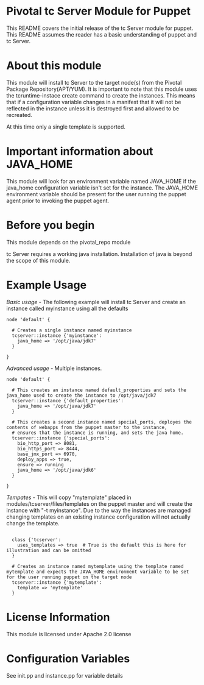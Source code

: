 # Pivotal tc Server Module for Puppet

This README covers the initial release of the tc Server module for puppet. This README assumes the reader has a basic understanding of puppet and tc Server.

# About this module

This module will install tc Server to the target node(s) from the Pivotal Package Repository(APT/YUM). It is important to note that this module uses the tcruntime-instace create command to create the instances. This means that if a configuration variable changes in a manifest that it will not be reflected in the instance unless it is destroyed first and allowed to be recreated.

At this time only a single template is supported. 

# Important information about JAVA\_HOME

This module will look for an environment variable named JAVA\_HOME if the java\_home configuration variable isn't set for the instance. The JAVA\_HOME environment variable should be present for the user running the puppet agent prior to invoking the puppet agent. 

# Before you begin

This module depends on the pivotal\_repo module 

tc Server requires a working java installation. Installation of java is beyond the scope of this module.

# Example Usage

*Basic usage* - The following example will install tc Server and create an instance called myinstance using all the defaults

```puppet
node 'default' {

  # Creates a single instance named myinstance
  tcserver::instance {'myinstance':
    java_home => '/opt/java/jdk7'
  }

}
```

*Advanced usage* - Multiple instances.

```puppet
node 'default' {
 
  # This creates an instance named default_properties and sets the java_home used to create the instance to /opt/java/jdk7
  tcserver::instance {'default_properties':
    java_home => '/opt/java/jdk7'
  }

  # This creates a second instance named special_ports, deployes the contents of webapps from the puppet master to the instance,
  # ensures that the instance is running, and sets the java home. 
  tcserver::instance {'special_ports':
    bio_http_port => 8081,
    bio_https_port => 8444,
    base_jmx_port => 6970,
    deploy_apps => true,
    ensure => running
    java_home => '/opt/java/jdk6'
  }

}
```

*Tempates* - This will copy "mytemplate" placed in modules/tcserver/files/templates on the puppet master and will create the instance with "-t myinstance".  Due to the way the instances are managed changing templates on an existing instance configuration will not actually change the template. 

```puppet

  class {'tcserver':
    uses_templates => true  # True is the default this is here for illustration and can be omitted
  }
  
  # Creates an instance named mytemplate using the template named mytemplate and expects the JAVA_HOME environment variable to be set for the user running puppet on the target node
  tcserver::instance {'mytemplate':
    template => 'mytemplate'
  }
```

# License Information

This module is licensed under Apache 2.0 license

# Configuration Variables

See init.pp and instance.pp for variable details

